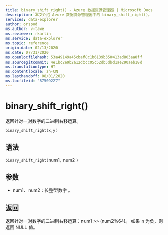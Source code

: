 ```yaml
---
title: binary_shift_right() - Azure 数据资源管理器 | Microsoft Docs
description: 本文介绍 Azure 数据资源管理器中的 binary_shift_right()。
services: data-explorer
author: orspod
ms.author: v-tawe
ms.reviewer: rkarlin
ms.service: data-explorer
ms.topic: reference
origin.date: 02/13/2020
ms.date: 07/31/2020
ms.openlocfilehash: 53a49149a45cbaf8c1b6139b350413ad803aa8ff
ms.sourcegitcommit: 4e1bc2e9b2a12dbcc05c52db5dbd1ae290aeb18d
ms.translationtype: HT
ms.contentlocale: zh-CN
ms.lasthandoff: 08/01/2020
ms.locfileid: "87509227"
---
```

# <a name="binary_shift_right"></a>binary_shift_right()

返回针对一对数字的二进制右移运算。

```kusto
binary_shift_right(x,y) 
```

## <a name="syntax"></a>语法

`binary_shift_right(`num1`,` num2 `)` 

## <a name="arguments"></a>参数

* num1、num2：长整型数字 。

## <a name="returns"></a>返回

返回针对一对数字的二进制右移运算：num1 >> (num2%64)。
如果 n 为负，则返回 NULL 值。